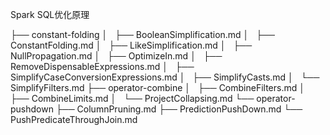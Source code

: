 Spark SQL优化原理

├── constant-folding
│   ├── BooleanSimplification.md
│   ├── ConstantFolding.md
│   ├── LikeSimplification.md
│   ├── NullPropagation.md
│   ├── OptimizeIn.md
│   ├── RemoveDispensableExpressions.md
│   ├── SimplifyCaseConversionExpressions.md
│   ├── SimplifyCasts.md
│   └── SimplifyFilters.md
├── operator-combine
│   ├── CombineFilters.md
│   ├── CombineLimits.md
│   └── ProjectCollapsing.md
└── operator-pushdown
    ├── ColumnPruning.md
    ├── PredictionPushDown.md
    └── PushPredicateThroughJoin.md
